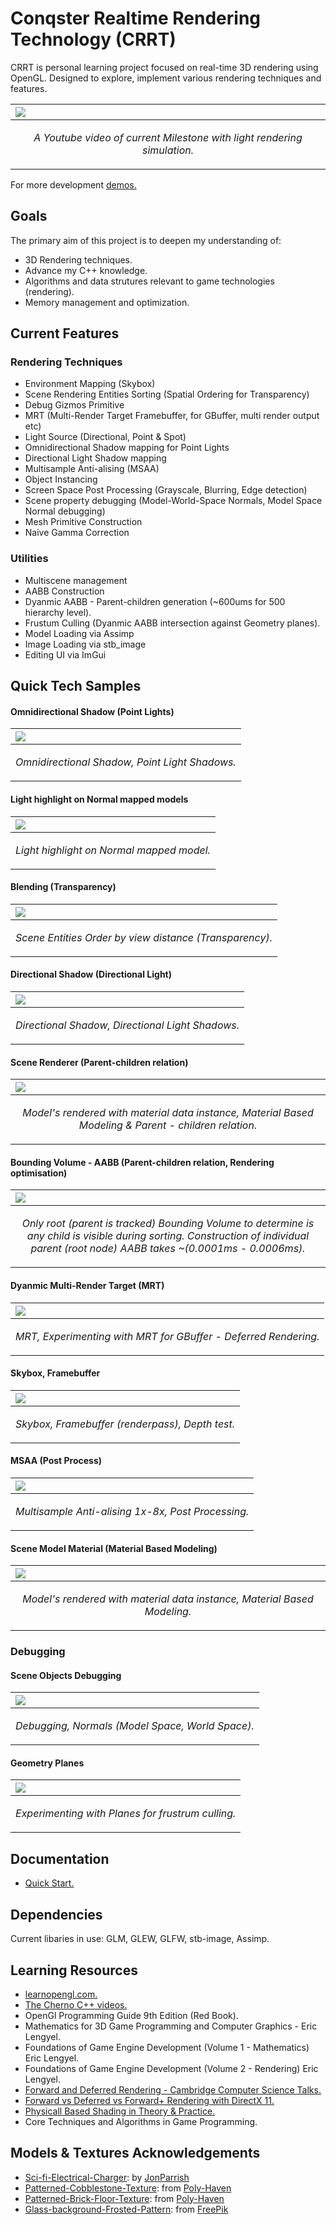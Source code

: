 # Conqster Realtime Rendering Technology (CRRT)

CRRT is personal learning project focused on real-time 3D rendering using OpenGL. Designed to explore, implement various rendering techniques and features. 

|<a href="https://youtu.be/BJatTR7e0eU"><img src = "Docs/Attempted Geometry Algebra - Topdown view.png"/>|
|:-|
|<p align = "center"> *A Youtube video of current Milestone with light rendering simulation.* </p>|

For more development [demos.](https://youtu.be/BJatTR7e0eU)

## Goals
The primary aim of this project is to deepen my understanding of: 
-  3D Rendering techniques.
- Advance my C++ knowledge.
- Algorithms and data strutures relevant to game technologies (rendering).
- Memory management and optimization.

## Current Features
### Rendering Techniques
- Environment Mapping (Skybox)
- Scene Rendering Entities Sorting (Spatial Ordering for Transparency)
- Debug Gizmos Primitive
- MRT (Multi-Render Target Framebuffer, for GBuffer, multi render output etc)
- Light Source (Directional, Point & Spot)
- Omnidirectional Shadow mapping for Point Lights
- Directional Light Shadow mapping
- Multisample Anti-alising (MSAA)
- Object Instancing
- Screen Space Post Processing (Grayscale, Blurring, Edge detection)
- Scene property debugging (Model-World-Space Normals, Model Space Normal debugging)
- Mesh Primitive Construction
- Naive Gamma Correction

### Utilities
- Multiscene management
- AABB Construction 
- Dyanmic AABB - Parent-children generation (~600ums for 500 hierarchy level).
- Frustum Culling (Dyanmic AABB intersection against Geometry planes).
- Model Loading via Assimp
- Image Loading via stb_image
- Editing UI via ImGui


## Quick Tech Samples
#### Omnidirectional Shadow (Point Lights)
|<img src = "Docs/Dynamic_omnidirectional_shadow.gif"/>|
|:-|
|<p align = "center"> *Omnidirectional Shadow, Point Light Shadows.* </p>|

#### Light highlight on Normal mapped models
|<img src = "Docs/Normal mapping with light higlight.png"/>|
|:-|
|<p align = "center"> *Light highlight on Normal mapped model.* </p>|

#### Blending (Transparency)
|<img src = "Docs/Transparency Ordering.gif"/>|
|:-|
|<p align = "center"> *Scene Entities Order by view distance (Transparency).* </p>|


#### Directional Shadow (Directional Light)
|<img src = "Docs/Dynamic_directional_shadow.gif"/>|
|:-|
|<p align = "center"> *Directional Shadow, Directional Light Shadows.* </p>|

#### Scene Renderer (Parent-children relation)
|<img src = "Docs/Scene Rendering Entities with Parent-Child Relationship.gif"/>|
|:-|
|<p align = "center"> *Model's rendered with material data instance, Material Based Modeling & Parent - children relation.* </p>|

#### Bounding Volume - AABB (Parent-children relation, Rendering optimisation)
|<img src = "Docs/AABB_test.gif"/>|
|:-|
|<p align = "center"> *Only root (parent is tracked) Bounding Volume to determine is any child is visible during sorting. Construction of individual parent (root node) AABB takes ~(0.0001ms - 0.0006ms).* </p>|

#### Dyanmic Multi-Render Target (MRT)
|<img src = "Docs/Experiment_wc_MRT4GBuffer.png"/>|
|:-|
|<p align = "center"> *MRT, Experimenting with MRT for GBuffer - Deferred Rendering.* </p>|

#### Skybox, Framebuffer
|<img src = "Docs/Skybox, Framebuffer, Depthtest.png"/>|
|:-|
|<p align = "center"> *Skybox, Framebuffer (renderpass), Depth test.* </p>|

#### MSAA (Post Process)
|<img src = "Docs/MSAA 1x-8x.gif"/>|
|:-|
|<p align = "center"> *Multisample Anti-alising 1x-8x, Post Processing.* </p>|

#### Scene Model Material  (Material Based Modeling)
|<img src = "Docs/render_scene_sample_wc_mat.png"/>|
|:-|
|<p align = "center"> *Model's rendered with material data instance, Material Based Modeling.* </p>|

### Debugging 
#### Scene Objects Debugging
|<img src = "Docs/debugging_scene.gif"/>|
|:-|
|<p align = "center"> *Debugging, Normals (Model Space, World Space).* </p>|

#### Geometry Planes
|<img src = "Docs/Planes (Frustum Plane).gif"/>|
|:-|
|<p align = "center"> *Experimenting with Planes for frustrum culling.* </p>|


## Documentation 
- [Quick Start.](Docs/QuickStart.md)
<!-- [Development Issues.](Docs/DevelopmentIssues.md).-->

<!--For more detailed information, please refer to the [Detailed Documentation.](Docs/Documentation.md)-->

## Dependencies
Current libaries in use: GLM, GLEW, GLFW, stb-image, Assimp.

## Learning Resources
- [learnopengl.com.](https://learnopengl.com/Getting-started)
- [The Cherno C++ videos.](https://www.youtube.com/playlist?list=PLlrATfBNZ98dudnM48yfGUldqGD0S4FFb)
- OpenGl Programming Guide 9th Edition (Red Book).
- Mathematics for 3D Game Programming and Computer Graphics - Eric Lengyel.
- Foundations of Game Engine Development (Volume 1 - Mathematics) Eric Lengyel.
- Foundations of Game Engine Development (Volume 2 - Rendering) Eric Lengyel.
- [Forward and Deferred Rendering - Cambridge Computer Science Talks.](https://youtu.be/n5OiqJP2f7w?si=QQGg5Mj2bPoBzMiu)
- [Forward vs Deferred vs Forward+ Rendering with DirectX 11.](https://www.3dgep.com/forward-plus/)
- [Physicall Based Shading in Theory & Practice.](https://blog.selfshadow.com/publications/s2013-shading-course/#course_content)
- Core Techniques and Algorithms in Game Programming.

## Models & Textures Acknowledgements 
- [Sci-fi-Electrical-Charger](https://sketchfab.com/3d-models/sci-fi-electrical-charger-free-download-f09b75dca41b40f6b1c3c64eca138094): by [JonParrish](https://sketchfab.com/JonParrish)
- [Patterned-Cobblestone-Texture](https://polyhaven.com/a/patterned_cobblestone_02): from [Poly-Haven](https://polyhaven.com/)
- [Patterned-Brick-Floor-Texture](https://polyhaven.com/a/patterned_brick_floor_02): from [Poly-Haven](https://polyhaven.com/)
- [Glass-background-Frosted-Pattern](https://www.freepik.com/free-photo/glass-background-with-frosted-pattern_18092852.htm#fromView=keyword&page=1&position=0&uuid=b22ead14-eeca-4b1a-af1c-f9b5c390cf0f): from [FreePik](https://www.freepik.com/)